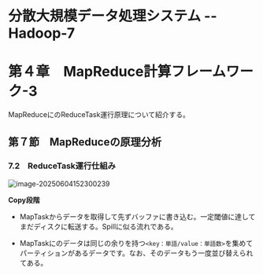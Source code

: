# 分散大規模データ処理システム -- Hadoop-7

# 第４章　MapReduce計算フレームワーク-3

 MapReduceにのReduceTask運行原理について紹介する。

## 第７節　MapReduceの原理分析

### 7.2　ReduceTask運行仕組み

![image-20250604152300239](D:\OneDrive\picture\Typora\BigData\Hadoop\image-20250604152300239.png)

**Copy段階**

- MapTaskからデータを取得して先ずバッファに書き込む。一定閾値に達してまだディスクに転送する。Spillに似る流れである。

- MapTaskにのデータは同じの余りを持つ`<key：単語/value：単語数>`を集めてパーティションがあるデータです。なお、そのデータもう一度並び替えられてある。

  